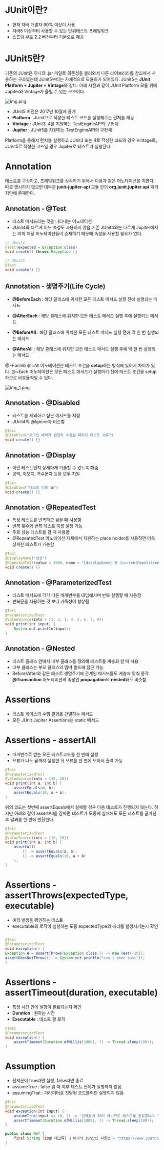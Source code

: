 # JUnit이란?

- 현재 자바 개발자 90% 이상이 사용
- 자바8 이상부터 사용할 수 있는 단위테스트 프레임워크
- 스프링 부트 2.2 버전부터 기본으로 제공

# JUnit5란?

기존의 JUnit은 하나의 .jar 파일로 의존성을 불러와서 다른 라이브러리를 참조해서 사용하는 구조였는데
JUnit5부터는 자체적으로 모듈화가 되어있다. JUnit5는 **JUnit Platform + Jupiter + Vintage**와 같다.
아래 사진과 같이 JUnit Platform 모듈 위에 Jupiter와 Vintage가 올릴 수 있는 구조이다.

![img.png](img.png)

- JUnit5 버전은 2017년 10월에 공개
- **Platform** : JUnit으로 작성한 테스트 코드를 실행해주는 런처를 제공
- **Vintage** : JUnit3, 4를 지원하는 TestEngineAPI의 구현체
- **Jupiter** : JUnit5를 지원하는 TestEngineAPI의 구현체

Platform을 통해서 런처를 실행하고 JUnit3 또는 4로 작성한 코드의 경우 Vintage로,
JUnit5로 작성한 코드일 경우 Jupiter로 테스트가 실행된다.

# Annotation

테스트를 구성하고, 프레임워크를 상속하기 위해서 다음과 같은 어노테이션을 지한다.
따로 명시하지 않으면 대부분 **junit-jupiter-api** 모듈 안의 **org.junit.jupiter.api** 패키지안에 존재한다.

## Annotation - @Test

- 테스트 메서드라는 것을 나타내는 어노테이션
- JUnit4와 다르게 어느 속성도 사용하지 않음
  기존 JUnit4와는 다르게 Jupiter에서는 이미 해당 어노테이션들이 존재하기 때문에 속성을 사용할 필요가 없다.

```java
// JUnit4
@Test(expected = Exception.class)
void create() throws Exception {}

// JUnit5
@Test
void create() {}
```

## Annotation - 생명주기(Life Cycle)

- **@BeforeEach** : 해당 클래스에 위치한 모든 테스트 메서드 실행 전에 실행되는 메서드
- **@AfterEach** : 해당 클래스에 위치한 모든 테스트 메서드 실행 후에 실행되는 메서드

- **@BeforeAll** : 해당 클래스에 위치한 모든 테스트 메서드 실행 전에 딱 한 번 실행되는 메서드
- **@AfterAll** : 해당 클래스에 위치한 모든 테스트 메서드 실행 후에 딱 한 번 실행되는 메서드

@~Each와 @~All 어노테이션은 테스트 조건을 **setup**하는 방식에 있어서 차이가 있다.
@~Each 어노테이션은 모든 테스트 메서드가 실행하기 전에 테스트 조건을 setup 하므로 비효율적일 수 있다.

![img_1.png](img_1.png)

## Annotation - @Disabled

- 테스트를 제외하고 싶은 메서드를 지정
- JUnit4의 @Ignore과 비슷함

```java
@Test
@Disabled("로그인 에러가 완전히 수정될 때까지 테스트 보류")
void create() {}
```

## Annotation - @Display

- 어떤 테스트인지 상세하게 기술할 수 있도록 해줌
- 공백, 이모지, 특수문자 등을 모두 지원

```java
@Test
@Disabled("테스트 이름 💣")
void create() {}
```

## Annotation - @RepeatedTest

- 특정 테스트를 반복하고 싶을 때 사용함
- 반복 횟수와 반복 테스트 이름 설정 가능
- 주로 성능 테스트를 할 때 사용함
- @RepeatedTest 어노테이션 자체에서 지원하는 place holder를 사용하면 더욱 상세한 테스트가 가능함

```java
@Test
@DisplayName("생성")
@RepeatedTest(value = 1000, name = "{displayName} 중 {currentRepetition} of {totalRepetitions}")
void create() {}
```

## Annotation - @ParameterizedTest

- 테스트 메서드에 각각 다른 매개변수를 대입해가며 반복 실행할 때 사용함
- 반복문을 사용하는 것 보다 가독성이 향상됨

```java
@Test
@ParameterizedTest
@ValueSource(ints = {1, 2, 3, 4, 5, 6, 7, 8})
void print(int input) {
    System.out.println(input);
}
```

## Annotation - @Nested

- 테스트 클래스 안에서 내부 클래스를 정의해 테스트를 계층화 할 때 사용
- 내부 클래스는 부모 클래스의 멤버 필드에 접근 가능
- Before/After와 같은 테스트 생명주기에 관계된 메서드들도 게층에 맞춰 동작
  **@Transaction** 어노테이션의 속성인 **propagation**의 **nested**와도 비슷함

# Assertions

- 테스트 케이스의 수행 결과를 판별하는 메서드
- 모든 JUnit Jupiter Assertions는 static 메서드

# Assertions - assertAll

- 매개변수로 받는 모든 테스트코드를 한 번에 실행
- 오류가 나도 끝까지 실행한 뒤 오류를 한 번에 모아서 출력 가능

```java
@Test
@ParameterizedTest
@ValueSource(ints = {10, 20})
void print(int a, int b) {
    assertEquals(a, b);
    assertEquals(10, a + b);
}
```

위의 코드는 첫번째 assertEquals에서 실패할 경우 다음 테스트가 진행되지 않는다.
하지만 아래와 같이 assertAll을 감싸면 테스트가 도중에 실패해도 모든 테스트를 끝마친 후 결과를 한 번에 반환한다.

```java
@Test
@ParameterizedTest
@ValueSource(ints = {10, 20})
void print(int a, int b) {
    assertAll(
        () -> assertEquals(a, b),
        () -> assertEquals(10, a + b)
    );
}
```

# Assertions - assertThrows(expectedType, executable)

- 예외 발생을 확인하는 테스트
- executable의 로직이 실행하는 도중 expectedType의 에러를 발생시키는지 확인

```java

@Test
@ParameterizedTest
void exception() {
Exception e = assertThrows(Exception.class,() -> new Test(-10));
assertDoesNotThrow(() -> System.out.println("can't exec test"));
}

```

# Assertions - assertTimeout(duration, executable)

- 특정 시간 안에 실행이 완료되는지 확인
- **Duration** : 원하는 시간
- **Executable** : 테스트 할 로직

```java
@Test
@ParameterizedTest
void exception() {
    assertTimeout(Duration.ofMillis(1000), () -> Thread.sleep(100));
}
```

# Assumption

- 전제문이 true라면 실행, false라면 종료
- assumeTrue : false 일 때 이후 테스트 전체가 실행되지 않음
- assumingThat : 파라미터로 전달된 코드블럭만 실행되지 않음

```java
@Test
@ParameterizedTest
void exception(int input) {
    assumeTrue(input == 10, () -> "입력값이 10이 아니므로 테스트를 종료합니다.");
    assertTimeout(Duration.ofMillis(1000), () -> Thread.sleep(100));
}
```

```java
public class Ref {
    final String [10분 테코톡] 🌊 바다의 JUnit5 사용법 = "https://www.youtube.com/watch?v=EwI3E9Natcw";
}
```
